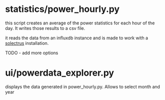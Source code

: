 # statistics/power_hourly.py

this script creates an average of the power statistics for each hour of the day. It writes those results to a csv file.

it reads the data from an influxdb instance and is made to work with a [solectrus](https://solectrus.de/) installation.

TODO - add more options

# ui/powerdata_explorer.py

displays the data generated in power_hourly.py. Allows to select month and year